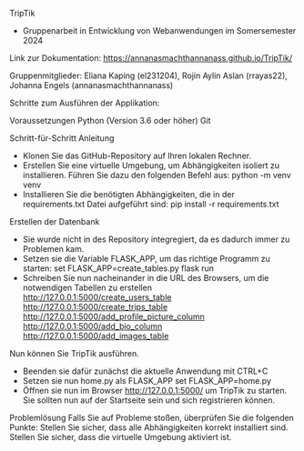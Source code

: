TripTik 
- Gruppenarbeit in Entwicklung von Webanwendungen im Somersemester 2024

Link zur Dokumentation: https://annanasmachthannanass.github.io/TripTik/

Gruppenmitglieder:
Eliana Kaping (el231204),
Rojin Aylin Aslan (rrayas22),
Johanna Engels (annanasmachthannanass)

Schritte zum Ausführen der Applikation:

Voraussetzungen
Python (Version 3.6 oder höher)
Git

Schritt-für-Schritt Anleitung
- Klonen Sie das GitHub-Repository auf Ihren lokalen Rechner.
- Erstellen Sie eine virtuelle Umgebung, um Abhängigkeiten isoliert zu installieren. Führen Sie dazu den folgenden Befehl aus:
python -m venv venv
- Installieren Sie die benötigten Abhängigkeiten, die in der requirements.txt Datei aufgeführt sind:
pip install -r requirements.txt

Erstellen der Datenbank
- Sie wurde nicht in des Repository integregiert, da es dadurch immer zu Problemen kam.
- Setzen sie die Variable FLASK_APP, um das richtige Programm zu starten:
set FLASK_APP=create_tables.py
flask run
- Schreiben Sie nun nacheinander in die URL des Browsers, um die notwendigen Tabellen zu erstellen
http://127.0.0.1:5000/create_users_table
http://127.0.0.1:5000/create_trips_table
http://127.0.0.1:5000/add_profile_picture_column
http://127.0.0.1:5000/add_bio_column
http://127.0.0.1:5000/add_images_table

Nun können Sie TripTik ausführen.
- Beenden sie dafür zunächst die aktuelle Anwendung mit CTRL+C
- Setzen sie nun home.py als FLASK_APP
set FLASK_APP=home.py
- Öffnen sie nun im Browser http://127.0.0.1:5000/ um TripTik zu starten. Sie sollten nun auf der Startseite sein und sich registrieren können.

Problemlösung
Falls Sie auf Probleme stoßen, überprüfen Sie die folgenden Punkte:
Stellen Sie sicher, dass alle Abhängigkeiten korrekt installiert sind.
Stellen Sie sicher, dass die virtuelle Umgebung aktiviert ist.
